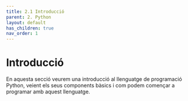 ```yaml
---
title: 2.1 Introducció
parent: 2. Python
layout: default
has_children: true
nav_order: 1
---
```


# Introducció

En aquesta secció veurem una introducció al llenguatge de programació Python, veient els seus components bàsics i com podem començar a programar amb aquest llenguatge.